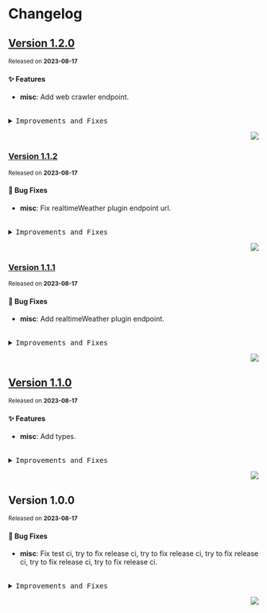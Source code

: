 <a name="readme-top"></a>

# Changelog

## [Version&nbsp;1.2.0](https://github.com/lobehub/lobe-chat-plugins/compare/v1.1.2...v1.2.0)
<sup>Released on **2023-08-17**</sup>


#### ✨ Features

- **misc**: Add web crawler endpoint.


<br/>



<details>
<summary><kbd>Improvements and Fixes</kbd></summary>



#### What's improved

* **misc**: Add web crawler endpoint ([1f863b3](https://github.com/lobehub/lobe-chat-plugins/commit/1f863b3))

</details>


<div align="right">

[![](https://img.shields.io/badge/-BACK_TO_TOP-151515?style=flat-square)](#readme-top)

</div>

### [Version&nbsp;1.1.2](https://github.com/lobehub/lobe-chat-plugins/compare/v1.1.1...v1.1.2)
<sup>Released on **2023-08-17**</sup>


#### 🐛 Bug Fixes

- **misc**: Fix realtimeWeather plugin endpoint url.


<br/>



<details>
<summary><kbd>Improvements and Fixes</kbd></summary>



#### What's fixed

* **misc**: Fix realtimeWeather plugin endpoint url ([28c6608](https://github.com/lobehub/lobe-chat-plugins/commit/28c6608))

</details>


<div align="right">

[![](https://img.shields.io/badge/-BACK_TO_TOP-151515?style=flat-square)](#readme-top)

</div>

### [Version&nbsp;1.1.1](https://github.com/lobehub/lobe-chat-plugins/compare/v1.1.0...v1.1.1)
<sup>Released on **2023-08-17**</sup>


#### 🐛 Bug Fixes

- **misc**: Add realtimeWeather plugin endpoint.


<br/>



<details>
<summary><kbd>Improvements and Fixes</kbd></summary>



#### What's fixed

* **misc**: Add realtimeWeather plugin endpoint ([88793a2](https://github.com/lobehub/lobe-chat-plugins/commit/88793a2))

</details>


<div align="right">

[![](https://img.shields.io/badge/-BACK_TO_TOP-151515?style=flat-square)](#readme-top)

</div>

## [Version&nbsp;1.1.0](https://github.com/lobehub/lobe-chat-plugins/compare/v1.0.0...v1.1.0)
<sup>Released on **2023-08-17**</sup>


#### ✨ Features

- **misc**: Add types.


<br/>



<details>
<summary><kbd>Improvements and Fixes</kbd></summary>



#### What's improved

* **misc**: Add types ([6ca3a63](https://github.com/lobehub/lobe-chat-plugins/commit/6ca3a63))

</details>


<div align="right">

[![](https://img.shields.io/badge/-BACK_TO_TOP-151515?style=flat-square)](#readme-top)

</div>

## Version&nbsp;1.0.0
<sup>Released on **2023-08-17**</sup>


#### 🐛 Bug Fixes

- **misc**: Fix test ci, try to fix release ci, try to fix release ci, try to fix release ci, try to fix release ci, try to fix release ci.


<br/>



<details>
<summary><kbd>Improvements and Fixes</kbd></summary>



#### What's fixed

* **misc**: Fix test ci ([039d733](https://github.com/lobehub/lobe-chat-plugins/commit/039d733))
* **misc**: Try to fix release ci ([ab60253](https://github.com/lobehub/lobe-chat-plugins/commit/ab60253))
* **misc**: Try to fix release ci ([08b6a3c](https://github.com/lobehub/lobe-chat-plugins/commit/08b6a3c))
* **misc**: Try to fix release ci ([e18d960](https://github.com/lobehub/lobe-chat-plugins/commit/e18d960))
* **misc**: Try to fix release ci ([be8a58a](https://github.com/lobehub/lobe-chat-plugins/commit/be8a58a))
* **misc**: Try to fix release ci ([372cddf](https://github.com/lobehub/lobe-chat-plugins/commit/372cddf))

</details>


<div align="right">

[![](https://img.shields.io/badge/-BACK_TO_TOP-151515?style=flat-square)](#readme-top)

</div>
